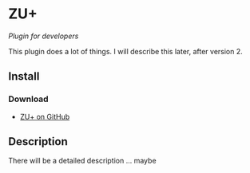 # ZU+

_Plugin for developers_

This plugin does a lot of things. I will describe this later, after version 2.


## Install

### Download

+ [ZU+ on GitHub](https://github.com/picasso/zu-plus/archive/master.zip)

## Description

There will be a detailed description ... maybe

```
```

